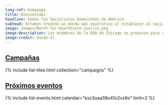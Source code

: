 ```yaml
---
lang-ref: homepage
title: Bienvenidas
headline: Somos los Socialistas Demócratas de América
subhead: Estamos creando un mundo más equitativo al establecer el socialismo como fuerza política. Creemos que nuestros gobiernos y nuestra economía deben operar, a través de la propiedad social, en beneficio de todos.
image: images/March-for-Healthcare-Justice.png
image-description: Los miembros de la DSA de Chicago se preparan para caminar en la Marcha por la Justicia en la Atención Médica del 27 de junio de 2020.
image-credit: Sarah-Ji
---
```


## [Campañas](campanas)

{% include list-tiles.html collection="campaigns" %}

## [Próximos eventos](eventos)

{% include list-events.html calendar="ksc3uaa38o41o2vz8o" limit=2 %}
